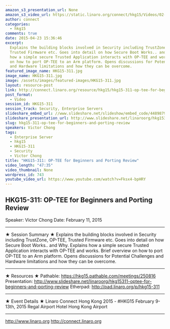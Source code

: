 ```yaml
---
amazon_s3_presentation_url: None
amazon_s3_video_url: https://static.linaro.org/connect/hkg15/Videos/02-11-Wednesday/HKG15-311%20OP-TEE%20for%20Beginners%20and%20Porting%20Review.mp4
author: connect
categories:
  - hkg15
comments: true
date: 2015-04-23 15:36:46
excerpt:
  Explains the building blocks involved in Security including TrustZone, OP-TEE,
  Trusted Firmware etc. Goes into detail on how Secure Boot Works.. and Why. Explains
  how a simple secure Trusted Application interacts with OP-TEE and works. Brief overview
  on how to port OP-TEE to an Arm platform. Opens discussions for Potential Challenges
  and Hardware limitations and how they can be overcome.
featured_image_name: HKG15-311.jpg
image_name: HKG15-311.jpg
image: /assets/images/featured-images/HKG15-311.jpg
layout: resource-post
link: http://connect.linaro.org/resource/hkg15/hkg15-311-op-tee-for-beginners-and-porting-review/
post_format:
  - Video
session_id: HKG15-311
session_track: Security, Enterprise Servers
slideshare_embed_url: //www.slideshare.net/slideshow/embed_code/44898792
slideshare_presentation_url: http://www.slideshare.net/linaroorg/hkg15311-optee-for-beginners-and-porting-review
slug: hkg15-311-op-tee-for-beginners-and-porting-review
speakers: Victor Chong
tags:
  - Enterprise Server
  - hkg15
  - HKG15-311
  - Security
  - Victor Chong
title: "HKG15-311: OP-TEE for Beginners and Porting Review"
video_length: "47:35"
video_thumbnail: None
wordpress_id: 743
youtube_video_url: https://www.youtube.com/watch?v=Fksx4-bpHRY
---
```


## HKG15-311: OP-TEE for Beginners and Porting Review

Speaker: Victor Chong
Date: February 11, 2015

---

★ Session Summary ★
Explains the building blocks involved in Security including TrustZone, OP-TEE, Trusted Firmware etc. Goes into detail on how Secure Boot Works.. and Why. Explains how a simple secure Trusted Application interacts with OP-TEE and works. Brief overview on how to port OP-TEE to an Arm platform. Opens discussions for Potential Challenges and Hardware limitations and how they can be overcome.

---

★ Resources ★
Pathable: https://hkg15.pathable.com/meetings/250816
Presentation: http://www.slideshare.net/linaroorg/hkg15311-optee-for-beginners-and-porting-review
Etherpad: http://pad.linaro.org/p/hkg15-311

---

★ Event Details ★
Linaro Connect Hong Kong 2015 - #HKG15
February 9-13th, 2015
Regal Airport Hotel Hong Kong Airport

---

http://www.linaro.org
http://connect.linaro.org
